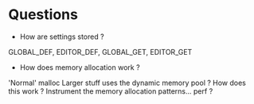 # Questions

- How are settings stored ?

GLOBAL_DEF, EDITOR_DEF, GLOBAL_GET, EDITOR_GET

- How does memory allocation work ?

'Normal' malloc
Larger stuff uses the dynamic memory pool ? How does this work ?
Instrument the memory allocation patterns... perf ?

